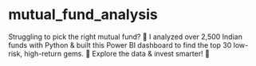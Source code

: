 # mutual_fund_analysis
Struggling to pick the right mutual fund? 🤔 I analyzed over 2,500 Indian funds with Python &amp; built this Power BI dashboard to find the top 30 low-risk, high-return gems. 💎 Explore the data &amp; invest smarter! 🚀
